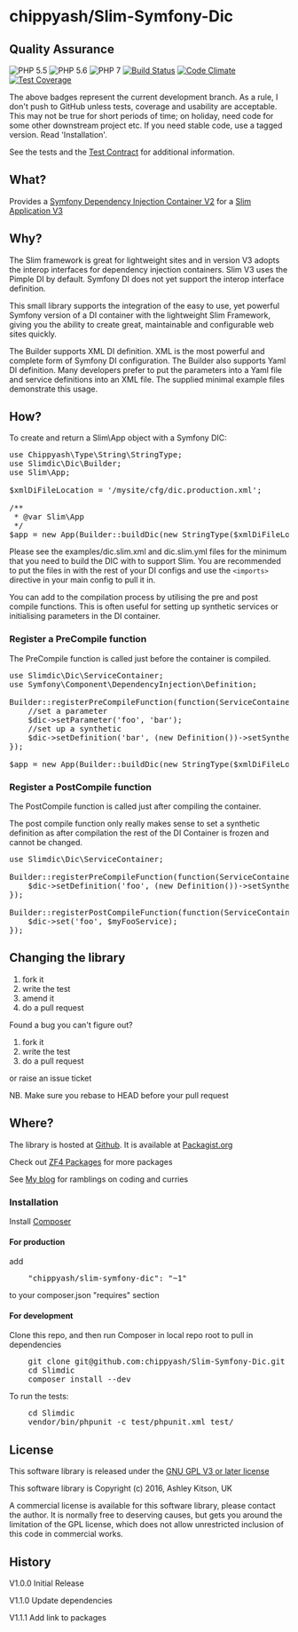 # chippyash/Slim-Symfony-Dic

## Quality Assurance

![PHP 5.5](https://img.shields.io/badge/PHP-5.5-blue.svg)
![PHP 5.6](https://img.shields.io/badge/PHP-5.6-blue.svg)
![PHP 7](https://img.shields.io/badge/PHP-7-blue.svg)
[![Build Status](https://travis-ci.org/chippyash/Slim-Symfony-Dic.svg?branch=master)](https://travis-ci.org/chippyash/Slim-Symfony-Dic)
[![Code Climate](https://codeclimate.com/github/chippyash/Slim-Symfony-Dic/badges/gpa.svg)](https://codeclimate.com/github/chippyash/Slim-Symfony-Dic)
[![Test Coverage](https://codeclimate.com/github/chippyash/Slim-Symfony-Dic/badges/coverage.svg)](https://codeclimate.com/github/chippyash/Slim-Symfony-Dic/coverage)

The above badges represent the current development branch.  As a rule, I don't push
 to GitHub unless tests, coverage and usability are acceptable.  This may not be
 true for short periods of time; on holiday, need code for some other downstream
 project etc.  If you need stable code, use a tagged version. Read 'Installation'.

See the tests and the [Test Contract](https://github.com/chippyash/Slim-Symfony-Dic/blob/master/docs/Test-Contract.md) for additional information.

## What?

Provides a [Symfony Dependency Injection Container V2](http://symfony.com/doc/current/components/dependency_injection/introduction.html) 
for a [Slim Application V3](http://www.slimframework.com/)

## Why?

The Slim framework is great for lightweight sites and in version V3 adopts the interop
interfaces for dependency injection containers. Slim V3 uses the Pimple DI by default.
Symfony DI does not yet support the interop interface definition.

This small library supports the integration of the easy to use, yet powerful
Symfony version of a DI container with the lightweight Slim Framework, giving 
you the ability to create great, maintainable and configurable web sites quickly.

The Builder supports XML DI definition.  XML is the most powerful and complete form 
of Symfony DI configuration.  The Builder also supports Yaml DI definition.  Many
developers prefer to put the parameters into a Yaml file and service definitions into
an XML file.  The supplied minimal example files demonstrate this usage.

## How?

To create and return a Slim\App object with a Symfony DIC:

<pre>
use Chippyash\Type\String\StringType;
use Slimdic\Dic\Builder;
use Slim\App;

$xmlDiFileLocation = '/mysite/cfg/dic.production.xml';

/**
 * @var Slim\App
 */
$app = new App(Builder::buildDic(new StringType($xmlDiFileLocation)));
</pre>

Please see the examples/dic.slim.xml and dic.slim.yml files for the minimum that you need to build the DIC
with to support Slim.  You are recommended to put the files in with the rest of your
DI configs and use the `<imports>` directive in your main config to pull it in.

You can add to the compilation process by utilising the pre and post compile functions.
This is often useful for setting up synthetic services or initialising parameters in
the DI container.

### Register a PreCompile function

The PreCompile function is called just before the container is compiled.

<pre>
use Slimdic\Dic\ServiceContainer;
use Symfony\Component\DependencyInjection\Definition;

Builder::registerPreCompileFunction(function(ServiceContainer $dic) {
    //set a parameter
    $dic->setParameter('foo', 'bar');
    //set up a synthetic
    $dic->setDefinition('bar', (new Definition())->setSynthetic(true));
});

$app = new App(Builder::buildDic(new StringType($xmlDiFileLocation)));
</pre>

### Register a PostCompile function

The PostCompile function is called just  after compiling the container.

The post compile function only really makes sense to set a synthetic definition as
after compilation the rest of the DI Container is frozen and cannot be changed.

<pre>
use Slimdic\Dic\ServiceContainer;

Builder::registerPreCompileFunction(function(ServiceContainer $dic) {
    $dic->setDefinition('foo', (new Definition())->setSynthetic(true));
});

Builder::registerPostCompileFunction(function(ServiceContainer $dic, $stage) {
    $dic->set('foo', $myFooService);
});
</pre>

## Changing the library

1.  fork it
2.  write the test
3.  amend it
4.  do a pull request

Found a bug you can't figure out?

1.  fork it
2.  write the test
3.  do a pull request

or raise an issue ticket

NB. Make sure you rebase to HEAD before your pull request

## Where?

The library is hosted at [Github](https://github.com/chippyash/Slim-Symfony-Dic). It is
available at [Packagist.org](https://packagist.org/packages/chippyash/slim-symfony-dic)

Check out [ZF4 Packages](http://zf4.biz/packages?utm_source=github&utm_medium=web&utm_campaign=blinks&utm_content=slimsymfonydic) for more packages

See [My blog](http://zf4.biz) for ramblings on coding and curries

### Installation

Install [Composer](https://getcomposer.org/)

#### For production

add

<pre>
    "chippyash/slim-symfony-dic": "~1"
</pre>

to your composer.json "requires" section

#### For development

Clone this repo, and then run Composer in local repo root to pull in dependencies

<pre>
    git clone git@github.com:chippyash/Slim-Symfony-Dic.git Slimdic
    cd Slimdic
    composer install --dev
</pre>

To run the tests:

<pre>
    cd Slimdic
    vendor/bin/phpunit -c test/phpunit.xml test/
</pre>

## License

This software library is released under the [GNU GPL V3 or later license](http://www.gnu.org/copyleft/gpl.html)

This software library is Copyright (c) 2016, Ashley Kitson, UK

A commercial license is available for this software library, please contact the author. 
It is normally free to deserving causes, but gets you around the limitation of the GPL
license, which does not allow unrestricted inclusion of this code in commercial works.

## History

V1.0.0 Initial Release

V1.1.0 Update dependencies

V1.1.1 Add link to packages
